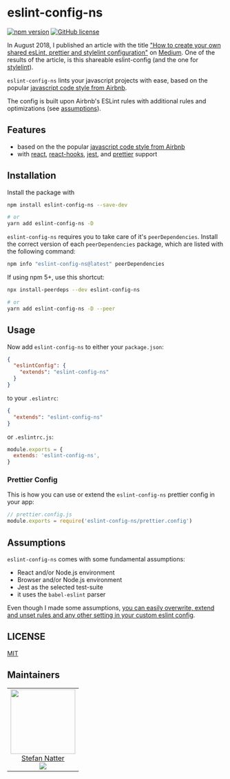 # eslint-config-ns

[![npm version](https://badge.fury.io/js/eslint-config-ns.svg)](https://badge.fury.io/js/eslint-config-ns)
[![GitHub license](https://img.shields.io/github/license/natterstefan/eslint-config-ns.svg)](https://github.com/natterstefan/eslint-config-ns/blob/main/LICENSE)

In August 2018, I published an article with the title
["How to create your own shared esLint, prettier and stylelint configuration"](https://nttr.st/2MOAAGc)
on [Medium](http://nttr.st/1REplMW). One of the results of the article, is this
shareable eslint-config (and the one for [stylelint](https://nttr.st/2OUpTQP)).

`eslint-config-ns` lints your javascript projects with ease, based on the
popular
[javascript code style from Airbnb](https://www.npmjs.com/package/eslint-config-airbnb).

The config is built upon Airbnb's ESLint rules with additional rules and
optimizations (see [assumptions](#assumptions)).

## Features

- based on the the popular
  [javascript code style from Airbnb](https://www.npmjs.com/package/eslint-config-airbnb)
- with [react](https://reactjs.org/),
  [react-hooks](https://reactjs.org/docs/hooks-intro.html),
  [jest](https://jestjs.io/), and
  [prettier](https://prettier.io/docs/en/eslint.html#use-eslint-to-run-prettier)
  support

## Installation

Install the package with

```sh
npm install eslint-config-ns --save-dev

# or
yarn add eslint-config-ns -D
```

`eslint-config-ns` requires you to take care of it's `peerDependencies`. Install
the correct version of each `peerDependencies` package, which are listed with
the following command:

```sh
npm info "eslint-config-ns@latest" peerDependencies
```

If using npm 5+, use this shortcut:

```sh
npx install-peerdeps --dev eslint-config-ns

# or
yarn add eslint-config-ns -D --peer
```

## Usage

Now add `eslint-config-ns` to either your `package.json`:

```json
{
  "eslintConfig": {
    "extends": "eslint-config-ns"
  }
}
```

to your `.eslintrc`:

```json
{
  "extends": "eslint-config-ns"
}
```

or `.eslintrc.js`:

```js
module.exports = {
  extends: 'eslint-config-ns',
}
```

### Prettier Config

This is how you can use or extend the `eslint-config-ns` prettier config in your
app:

```js
// prettier.config.js
module.exports = require('eslint-config-ns/prettier.config')
```

## Assumptions

`eslint-config-ns` comes with some fundamental assumptions:

- React and/or Node.js environment
- Browser and/or Node.js environment
- Jest as the selected test-suite
- it uses the `babel-eslint` parser

Even though I made some assumptions,
[you can easily overwrite, extend and unset rules and any other setting in your custom eslint config](https://eslint.org/docs/user-guide/configuring).

## LICENSE

[MIT](LICENSE)

## Maintainers

<!-- prettier-ignore-start -->
<!-- markdownlint-disable -->
<table>
  <tbody>
    <tr>
      <td align="center">
        <a href="https://github.com/natterstefan">
          <img width="150" height="150" src="https://github.com/natterstefan.png?v=3&s=150">
          </br>
          Stefan Natter
        </a>
        <div>
          <a href="https://twitter.com/natterstefan">
            <img src="https://img.shields.io/twitter/follow/natterstefan.svg?style=social&label=Follow" />
          </a>
        </div>
      </td>
    </tr>
  <tbody>
</table>
<!-- markdownlint-enable -->
<!-- prettier-ignore-end -->
